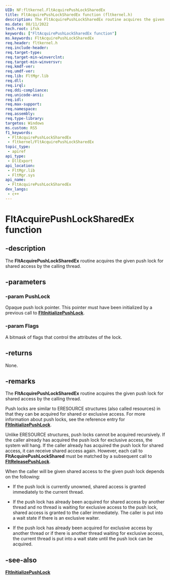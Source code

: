 ```yaml
---
UID: NF:fltkernel.FltAcquirePushLockSharedEx
title: FltAcquirePushLockSharedEx function (fltkernel.h)
description: The FltAcquirePushLockSharedEx routine acquires the given push lock for shared access by the calling thread.
ms.date: 08/11/2022
tech.root: ifsk
keywords: ["FltAcquirePushLockSharedEx function"]
ms.keywords: FltAcquirePushLockSharedEx
req.header: fltkernel.h
req.include-header: 
req.target-type: 
req.target-min-winverclnt: 
req.target-min-winversvr: 
req.kmdf-ver: 
req.umdf-ver: 
req.lib: FltMgr.lib
req.dll: 
req.irql: 
req.ddi-compliance: 
req.unicode-ansi: 
req.idl: 
req.max-support: 
req.namespace: 
req.assembly: 
req.type-library: 
targetos: Windows
ms.custom: RS5
f1_keywords:
 - FltAcquirePushLockSharedEx
 - fltkernel/FltAcquirePushLockSharedEx
topic_type:
 - apiref
api_type:
 - DllExport
api_location:
 - FltMgr.lib
 - FltMgr.sys
api_name:
 - FltAcquirePushLockSharedEx
dev_langs:
 - c++
---
```


# FltAcquirePushLockSharedEx function

## -description

The **FltAcquirePushLockSharedEx** routine acquires the given push lock for shared access by the calling thread.

## -parameters

### -param PushLock

Opaque push lock pointer. This pointer must have been initialized by a previous call to [**FltInitializePushLock**](nf-fltkernel-fltinitializepushlock.md).

### -param Flags

A bitmask of flags that control the attributes of the lock.

## -returns

None.

## -remarks

The **FltAcquirePushLockSharedEx** routine acquires the given push lock for shared access by the calling thread.

Push locks are similar to ERESOURCE structures (also called resources) in that they can be acquired for shared or exclusive access. For more information about push locks, see the reference entry for [**FltInitializePushLock**](nf-fltkernel-fltinitializepushlock.md).

Unlike ERESOURCE structures, push locks cannot be acquired recursively. If the caller already has acquired the push lock for exclusive access, the system will hang. If the caller already has acquired the push lock for shared access, it can receive shared access again. However, each call to **FltAcquirePushLockShared** must be matched by a subsequent call to [**FltReleasePushLock**](nf-fltkernel-fltreleasepushlock.md).

When the caller will be given shared access to the given push lock depends on the following:

* If the push lock is currently unowned, shared access is granted immediately to the current thread.

* If the push lock has already been acquired for shared access by another thread and no thread is waiting for exclusive access to the push lock, shared access is granted to the caller immediately. The caller is put into a wait state if there is an exclusive waiter.

* If the push lock has already been acquired for exclusive access by another thread or if there is another thread waiting for exclusive access, the current thread is put into a wait state until the push lock can be acquired.

## -see-also

[**FltInitializePushLock**](nf-fltkernel-fltinitializepushlock.md)
